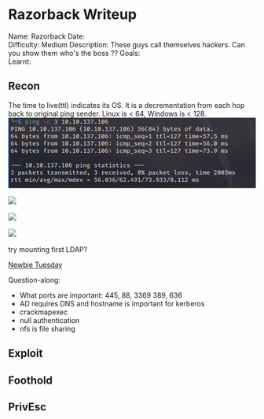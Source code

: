 # Razorback Writeup

Name: Razorback
Date:  
Difficulty:  Medium
Description: These guys call themselves hackers. Can you show them who's the boss ??
Goals:  
Learnt:

## Recon

The time to live(ttl) indicates its OS. It is a decrementation from each hop back to original ping sender. Linux is < 64, Windows is < 128.
![ping](Screenshots/ping.png)

![](rpcclientdeadend.png)

![](2049mountage.png)

![](filtered.png)

try mounting first
LDAP? 

[Newbie Tuesday](https://www.youtube.com/watch?v=sdxdSWpzF-M&t=970s)

Question-along:
- What ports are important: 445, 88, 3369 389, 636 
- AD requires DNS and hostname is important for kerberos
- crackmapexec
- null authentication
- nfs is file sharing

## Exploit

## Foothold

## PrivEsc

      

